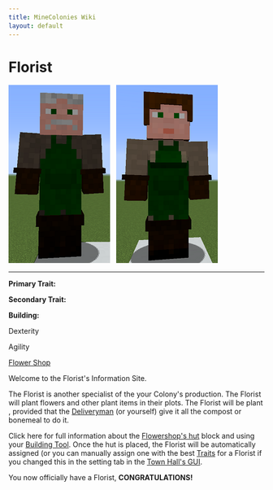 ```yaml
---
title: MineColonies Wiki
layout: default
---
```

# Florist

<div class="infobox box text-center">
<img src="../../assets/images/workers/florist_m.png" alt="Florist Male" />&nbsp;&nbsp;&nbsp;<img src="../../assets/images/workers/florist_f.png" alt="Florist Female" />
<hr />
  <div class="row section-text text-left">
    <div class="col">
      <p><strong>Primary Trait:</strong></p>
      <p><strong>Secondary Trait:</strong></p>
      <p><strong>Building:</strong></p>
    </div>
    <div class="col">
      <p class="traitp">Dexterity</p>
      <p class="traits">Agility</p>
      <p><a href="../buildings/flowershop">Flower Shop</a></p>
    </div>
  </div>
</div>

Welcome to the Florist's Information Site.

The Florist is another specialist of the your Colony's production. The Florist will plant flowers and other plant items in their plots. The Florist will be plant , provided that the [Deliveryman](../workers/deliveryman) (or yourself) give it all the compost or bonemeal to do it.  

Click here for full information about the [Flowershop's hut](../buildings/flowershop) block and using your [Building Tool](../items/buildingtool). Once the hut is placed, the Florist will be automatically assigned (or you can manually assign one with the best [Traits](../systems/workerinfo) for a Florist if you changed this in the setting tab in the [Town Hall's GUI](../../source/buildings/townhall).

You now officially have a Florist, **CONGRATULATIONS!**
